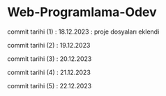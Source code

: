 # Web-Programlama-Odev

commit tarihi (1) : 18.12.2023 : proje dosyaları eklendi

commit tarihi (2) : 19.12.2023

commit tarihi (3) : 20.12.2023

commit tarihi (4) : 21.12.2023

commit tarihi (5) : 22.12.2023


